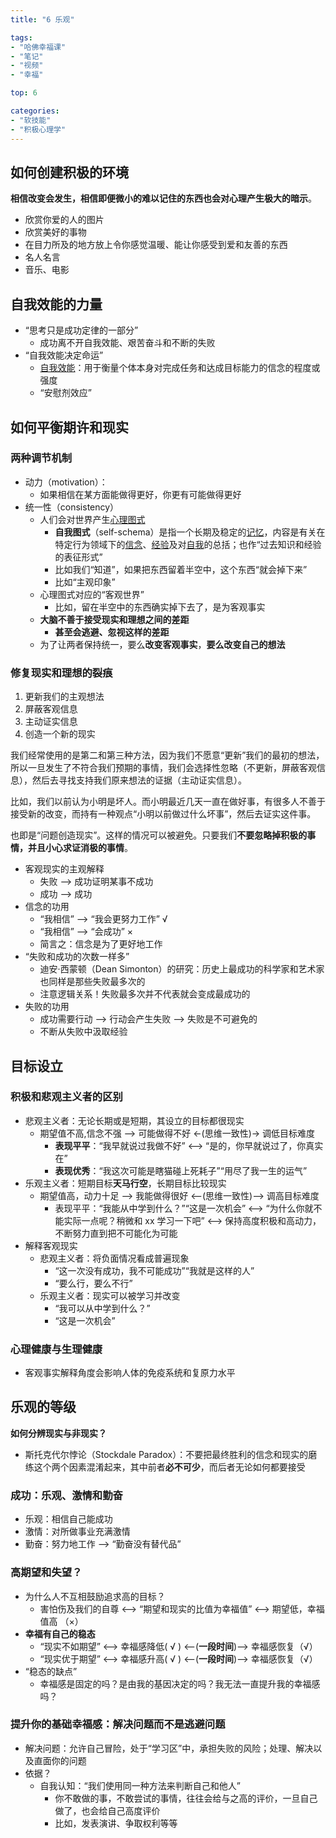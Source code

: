 ```yaml
---
title: "6 乐观"

tags: 
- "哈佛幸福课" 
- "笔记" 
- "视频" 
- "幸福"

top: 6

categories:
- "软技能"
- "积极心理学"
---
```


## 如何创建积极的环境

**相信改变会发生，相信即便微小的难以记住的东西也会对心理产生极大的暗示**。

- 欣赏你爱的人的图片
- 欣赏美好的事物
- 在目力所及的地方放上令你感觉温暖、能让你感受到爱和友善的东西
- 名人名言
- 音乐、电影



## 自我效能的力量

- “思考只是成功定律的一部分”
  - 成功离不开自我效能、艰苦奋斗和不断的失败
- “自我效能决定命运”
  - [自我效能](https://zh.wikipedia.org/wiki/%E8%87%AA%E6%88%91%E6%95%88%E8%83%BD)：用于衡量个体本身对完成任务和达成目标能力的信念的程度或强度
  - “安慰剂效应”



## 如何平衡期许和现实



### 两种调节机制

- 动力（motivation）：
  - 如果相信在某方面能做得更好，你更有可能做得更好
- 统一性（consistency）
  - 人们会对世界产生[心理图式](https://zh.wikipedia.org/wiki/%E8%87%AA%E6%88%91%E5%9B%BE%E5%BC%8F)
    - **自我图式**（self-schema）是指一个长期及稳定的[记忆](https://zh.wikipedia.org/wiki/%E8%A8%98%E6%86%B6)，内容是有关在特定行为领域下的[信念](https://zh.wikipedia.org/wiki/%E4%BF%A1%E5%BF%B5)、[经验](https://zh.wikipedia.org/wiki/%E7%B6%93%E9%A9%97)及对[自我](https://zh.wikipedia.org/wiki/%E8%87%AA%E6%88%91)的总括；也作“过去知识和经验的表征形式”
    - 比如我们“知道”，如果把东西留着半空中，这个东西“就会掉下来”
    - 比如“主观印象”
  - 心理图式对应的“客观世界”
    - 比如，留在半空中的东西确实掉下去了，是为客观事实
  - **大脑不善于接受现实和理想之间的差距**
    - **甚至会逃避、忽视这样的差距**
  - 为了让两者保持统一，要么**改变客观事实**，**要么改变自己的想法**

### 修复现实和理想的裂痕

1. 更新我们的主观想法
2. 屏蔽客观信息
3. 主动证实信息
4. 创造一个新的现实 

我们经常使用的是第二和第三种方法，因为我们不愿意“更新”我们的最初的想法，所以一旦发生了不符合我们预期的事情，我们会选择性忽略（不更新，屏蔽客观信息），然后去寻找支持我们原来想法的证据（主动证实信息）。

比如，我们以前认为小明是坏人。而小明最近几天一直在做好事，有很多人不善于接受新的改变，而持有一种观点“小明以前做过什么坏事”，然后去证实这件事。

也即是“问题创造现实”。这样的情况可以被避免。只要我们**不要忽略掉积极的事情，并且小心求证消极的事情**。

- 客观现实的主观解释
  - 失败 --> 成功证明某事不成功
  - 成功 --> 成功
- 信念的功用
  - “我相信” --> “我会更努力工作” √
  - “我相信” --> “会成功” ×
  - 简言之：信念是为了更好地工作
- “失败和成功的次数一样多”
  - 迪安·西蒙顿（Dean Simonton）的研究：历史上最成功的科学家和艺术家也同样是那些失败最多次的
  - 注意逻辑关系！失败最多次并不代表就会变成最成功的
- 失败的功用
  - 成功需要行动 --> 行动会产生失败 --> 失败是不可避免的
  - 不断从失败中汲取经验

## 目标设立

### 积极和悲观主义者的区别

- 悲观主义者：无论长期或是短期，其设立的目标都很现实
  - 期望值不高,信念不强 --> 可能做得不好 <-(思维一致性)-> 调低目标难度
    - **表现平平**：“我早就说过我做不好” <--> “是的，你早就说过了，你真实在”
    - **表现优秀**：“我这次可能是瞎猫碰上死耗子”“用尽了我一生的运气”
- 乐观主义者：短期目标**天马行空**，长期目标比较现实
  - 期望值高，动力十足 --> 我能做得很好 <--(思维一致性)--> 调高目标难度
    - 表现平平：“我能从中学到什么？”“这是一次机会” <--> “为什么你就不能实际一点呢？稍微和 xx 学习一下吧” <--> 保持高度积极和高动力，不断努力直到把不可能化为可能
- 解释客观现实
  - 悲观主义者：将负面情况看成普遍现象
    - “这一次没有成功，我不可能成功”“我就是这样的人”
    - “要么行，要么不行”
  - 乐观主义者：现实可以被学习并改变
    - “我可以从中学到什么？”
    - “这是一次机会”

### 心理健康与生理健康

- 客观事实解释角度会影响人体的免疫系统和复原力水平



## 乐观的等级

**如何分辨现实与非现实？**

- 斯托克代尔悖论（Stockdale Paradox）：不要把最终胜利的信念和现实的磨练这个两个因素混淆起来，其中前者**必不可少**，而后者无论如何都要接受

### 成功：乐观、激情和勤奋

- 乐观：相信自己能成功
- 激情：对所做事业充满激情
- 勤奋：努力地工作 --> “勤奋没有替代品”

### 高期望和失望？

- 为什么人不互相鼓励追求高的目标？
  - 害怕伤及我们的自尊 <--> “期望和现实的比值为幸福值” <--> 期望低，幸福值高 （×）
- **幸福有自己的稳态**
  - “现实不如期望” <--> 幸福感降低( √ ) <--(**一段时间**)--> 幸福感恢复（√）
  - “现实优于期望” <--> 幸福感升高( √ ) <--(**一段时间**)--> 幸福感恢复（√）
- “稳态的缺点”
  - 幸福感是固定的吗？是由我的基因决定的吗？我无法一直提升我的幸福感吗？

### 提升你的基础幸福感：解决问题而不是逃避问题

- 解决问题：允许自己冒险，处于“学习区”中，承担失败的风险；处理、解决以及直面你的问题
- 依据？
  - 自我认知：“我们使用同一种方法来判断自己和他人”
    - 你不敢做的事，不敢尝试的事情，往往会给与之高的评价，一旦自己做了，也会给自己高度评价
    - 比如，发表演讲、争取权利等等





















